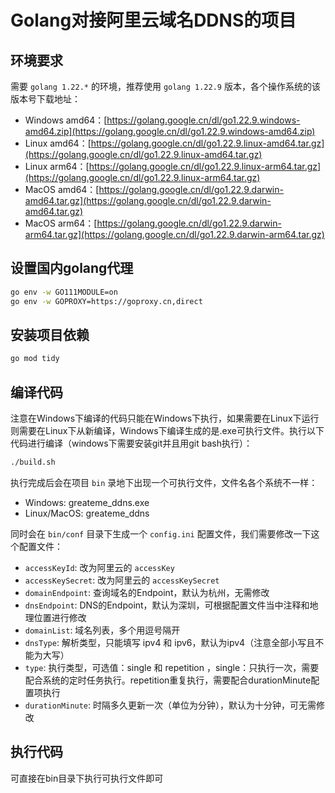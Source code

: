 # Golang对接阿里云域名DDNS的项目
## 环境要求
需要 `golang 1.22.*` 的环境，推荐使用 `golang 1.22.9` 版本，各个操作系统的该版本号下载地址：
- Windows amd64：[https://golang.google.cn/dl/go1.22.9.windows-amd64.zip](https://golang.google.cn/dl/go1.22.9.windows-amd64.zip)
- Linux amd64：[https://golang.google.cn/dl/go1.22.9.linux-amd64.tar.gz](https://golang.google.cn/dl/go1.22.9.linux-amd64.tar.gz)
- Linux arm64：[https://golang.google.cn/dl/go1.22.9.linux-arm64.tar.gz](https://golang.google.cn/dl/go1.22.9.linux-arm64.tar.gz)
- MacOS amd64：[https://golang.google.cn/dl/go1.22.9.darwin-amd64.tar.gz](https://golang.google.cn/dl/go1.22.9.darwin-amd64.tar.gz)
- MacOS arm64：[https://golang.google.cn/dl/go1.22.9.darwin-arm64.tar.gz](https://golang.google.cn/dl/go1.22.9.darwin-arm64.tar.gz)
## 设置国内golang代理
```bash
go env -w GO111MODULE=on
go env -w GOPROXY=https://goproxy.cn,direct
```
## 安装项目依赖
```bash
go mod tidy
```
## 编译代码
注意在Windows下编译的代码只能在Windows下执行，如果需要在Linux下运行则需要在Linux下从新编译，Windows下编译生成的是.exe可执行文件。执行以下代码进行编译（windows下需要安装git并且用git bash执行）：
```bash
./build.sh
```
执行完成后会在项目 `bin` 录地下出现一个可执行文件，文件名各个系统不一样：
- Windows: greateme_ddns.exe
- Linux/MacOS: greateme_ddns

同时会在 `bin/conf` 目录下生成一个 `config.ini` 配置文件，我们需要修改一下这个配置文件：

- `accessKeyId`: 改为阿里云的 `accessKey`
- `accessKeySecret`: 改为阿里云的 `accessKeySecret`
- `domainEndpoint`: 查询域名的Endpoint，默认为杭州，无需修改
- `dnsEndpoint`: DNS的Endpoint，默认为深圳，可根据配置文件当中注释和地理位置进行修改
- `domainList`: 域名列表，多个用逗号隔开
- `dnsType`: 解析类型，只能填写 ipv4 和 ipv6，默认为ipv4（注意全部小写且不能为大写）
- `type`: 执行类型，可选值：single 和 repetition ，single：只执行一次，需要配合系统的定时任务执行。repetition重复执行，需要配合durationMinute配置项执行
- `durationMinute`: 时隔多久更新一次（单位为分钟），默认为十分钟，可无需修改

## 执行代码

可直接在bin目录下执行可执行文件即可